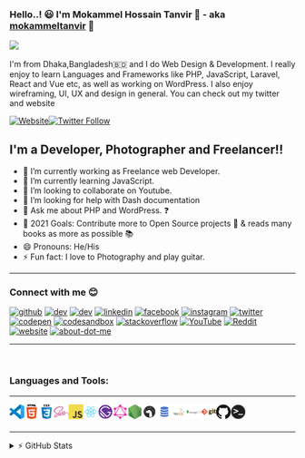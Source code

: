### Hello..! :smiley:  I'm Mokammel Hossain Tanvir :man: - aka [mokammeltanvir][website] 👋

![](https://mokammeltanvir.com/wp-content/uploads/2021/09/banner-scaled.jpg)

I'm from Dhaka,Bangladesh🇧🇩 and I do Web Design & Development. I really enjoy to learn Languages and Frameworks like PHP, JavaScript, Laravel, React and Vue etc, as well as working on WordPress. I also enjoy wireframing, UI, UX and design in general. You can check out my twitter and website

[![Website](https://img.shields.io/website?label=mokammeltanvir.com&style=for-the-badge&url=https%3A%2F%2Fmokammeltanvir.com)](https://mokammeltanvir.com)[![Twitter Follow](https://img.shields.io/twitter/follow/mokammeltanvir?color=1DA1F2&logo=twitter&style=for-the-badge)](https://twitter.com/intent/follow?original_referer=https%3A%2F%2Fgithub.com%2Fmokammeltanvirtanvir&screen_name=mokammeltanvir)

## I'm a Developer, Photographer and Freelancer!!

- 🔭 I’m currently working as Freelance web Developer.
- 🌱 I’m currently learning JavaScript.
- 👯 I’m looking to collaborate on Youtube.
- 🤔 I’m looking for help with Dash documentation
- 💬 Ask me about PHP and WordPress. :question:
- 🥅 2021 Goals: Contribute more to Open Source projects :file_folder: & reads many books as more as possible :books:
- 😄 Pronouns: He/His
- ⚡ Fun fact: I love to Photography and play guitar.

 ---
### Connect with me :blush:
[<img src='https://cdn.jsdelivr.net/npm/simple-icons@3.0.1/icons/github.svg' alt='github' height='40'>](https://github.com/moakmmeltanviir)  [<img src='https://cdn.jsdelivr.net/npm/simple-icons@3.0.1/icons/dev-dot-to.svg' alt='dev' height='40'>](https://dev.to/mokammeltanvir)  [<img src='https://cdn.jsdelivr.net/npm/simple-icons@3.0.1/icons/hashnode.svg' alt='dev' height='40'>](mokammeltanvir)  [<img src='https://cdn.jsdelivr.net/npm/simple-icons@3.0.1/icons/linkedin.svg' alt='linkedin' height='40'>](https://www.linkedin.com/in/mokammeltanvir/)  [<img src='https://cdn.jsdelivr.net/npm/simple-icons@3.0.1/icons/facebook.svg' alt='facebook' height='40'>](https://www.facebook.com/mokammelhossaintanvir)  [<img src='https://cdn.jsdelivr.net/npm/simple-icons@3.0.1/icons/instagram.svg' alt='instagram' height='40'>](https://www.instagram.com/mokammelhossaintanvir/)  [<img src='https://cdn.jsdelivr.net/npm/simple-icons@3.0.1/icons/twitter.svg' alt='twitter' height='40'>](https://twitter.com/mokammeltanvir)  [<img src='https://cdn.jsdelivr.net/npm/simple-icons@3.0.1/icons/codepen.svg' alt='codepen' height='40'>](https://codepen.io/mokammeltanvir)  [<img src='https://cdn.jsdelivr.net/npm/simple-icons@3.0.1/icons/codesandbox.svg' alt='codesandbox' height='40'>](https://codesandbox.io/u/mokammeltanvir)  [<img src='https://cdn.jsdelivr.net/npm/simple-icons@3.0.1/icons/stackoverflow.svg' alt='stackoverflow' height='40'>](https://stackoverflow.com/users/mokammeltanvir)  [<img src='https://cdn.jsdelivr.net/npm/simple-icons@3.0.1/icons/youtube.svg' alt='YouTube' height='40'>](https://www.youtube.com/channel/mokammeltanvir)  [<img src='https://cdn.jsdelivr.net/npm/simple-icons@3.0.1/icons/reddit.svg' alt='Reddit' height='40'>](https://www.reddit.com/user/mokammeltanvir)  [<img src='https://cdn.jsdelivr.net/npm/simple-icons@3.0.1/icons/icloud.svg' alt='website' height='40'>](https://mokammeltanvir.com/)  [<img src='https://cdn.jsdelivr.net/npm/simple-icons@3.0.1/icons/about-dot-me.svg' alt='about-dot-me' height='40'>](mokammeltanvir)  



---
<br />

### Languages and Tools:
---

  <img align="left" alt="Visual Studio Code" width="26px" src="https://raw.githubusercontent.com/github/explore/80688e429a7d4ef2fca1e82350fe8e3517d3494d/topics/visual-studio-code/visual-studio-code.png" />

<img align="left" alt="HTML5" width="26px" src="https://raw.githubusercontent.com/github/explore/80688e429a7d4ef2fca1e82350fe8e3517d3494d/topics/html/html.png" />

<img align="left" alt="CSS3" width="26px" src="https://raw.githubusercontent.com/github/explore/80688e429a7d4ef2fca1e82350fe8e3517d3494d/topics/css/css.png" />

<img align="left" alt="Sass" width="26px" src="https://raw.githubusercontent.com/github/explore/80688e429a7d4ef2fca1e82350fe8e3517d3494d/topics/sass/sass.png" />

<img align="left" alt="JavaScript" width="26px" src="https://raw.githubusercontent.com/github/explore/80688e429a7d4ef2fca1e82350fe8e3517d3494d/topics/javascript/javascript.png" />

<img align="left" alt="React" width="26px" src="https://raw.githubusercontent.com/github/explore/80688e429a7d4ef2fca1e82350fe8e3517d3494d/topics/react/react.png" />

<img align="left" alt="Gatsby" width="26px" src="https://raw.githubusercontent.com/github/explore/e94815998e4e0713912fed477a1f346ec04c3da2/topics/gatsby/gatsby.png" />

<img align="left" alt="GraphQL" width="26px" src="https://raw.githubusercontent.com/github/explore/80688e429a7d4ef2fca1e82350fe8e3517d3494d/topics/graphql/graphql.png" />

<img align="left" alt="Node.js" width="26px" src="https://raw.githubusercontent.com/github/explore/80688e429a7d4ef2fca1e82350fe8e3517d3494d/topics/nodejs/nodejs.png" />

<img align="left" alt="Deno" width="26px" src="https://raw.githubusercontent.com/github/explore/361e2821e2dea67711cde99c9c40ed357061cf27/topics/deno/deno.png" />

<img align="left" alt="SQL" width="26px" src="https://raw.githubusercontent.com/github/explore/80688e429a7d4ef2fca1e82350fe8e3517d3494d/topics/sql/sql.png" />

<img align="left" alt="MySQL" width="26px" src="https://raw.githubusercontent.com/github/explore/80688e429a7d4ef2fca1e82350fe8e3517d3494d/topics/mysql/mysql.png" />
<img align="left" alt="MongoDB" width="26px" src="https://raw.githubusercontent.com/github/explore/80688e429a7d4ef2fca1e82350fe8e3517d3494d/topics/mongodb/mongodb.png" />
<img align="left" alt="Git" width="26px" src="https://raw.githubusercontent.com/github/explore/80688e429a7d4ef2fca1e82350fe8e3517d3494d/topics/git/git.png" />
<img align="left" alt="GitHub" width="26px" src="https://raw.githubusercontent.com/github/explore/78df643247d429f6cc873026c0622819ad797942/topics/github/github.png" />
<img align="left" alt="Terminal" width="26px" src="https://raw.githubusercontent.com/github/explore/80688e429a7d4ef2fca1e82350fe8e3517d3494d/topics/terminal/terminal.png" />

  

<br  />

<br  />

---

  



  

<details>

<summary>⚡ GitHub Stats </summary>

 [![Mokammel's github stats](https://github-readme-stats.vercel.app/api?username=mokammeltanvir)](https://github.com/mokammeltanvir/github-readme-stats)

</details>

[website]:  https://mokammeltanvir.com

[twitter]:  https://twitter.com/mokammeltanvir

[youtube]:  https://youtube.com/mokammeltanvir

[instagram]:  https://instagram.com/mokammelhossaintanvir

[facebook]:  https://facebook.com/mokammelhossaintanvir
[linkedin]:  https://linkedin.com/in/mokammeltanvir


